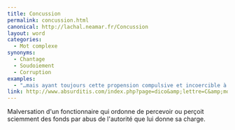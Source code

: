 ```yaml
---
title: Concussion
permalink: concussion.html
canonical: http://lachal.neamar.fr/Concussion
layout: word
categories:
  - Mot complexe
synonyms:
  - Chantage
  - Soudoiement
  - Corruption
examples:
  - "…mais ayant toujours cette propension compulsive et incoercible à quelque malversation, prévarication et autre concussion, la prudence est de mise."
link: http://www.absurditis.com/index.php?page=dico&amp;lettre=C&amp;mot=Concussion
---
```


Malversation d'un fonctionnaire qui ordonne de percevoir ou perçoit sciemment des fonds par abus de l'autorité que lui donne sa charge.

